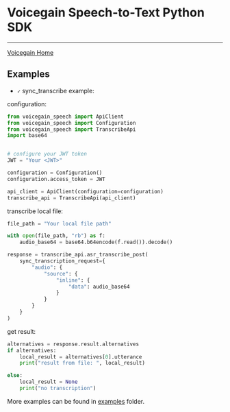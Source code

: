 # Voicegain Speech-to-Text Python SDK

---
[Voicegain Home](https://voicegain.github.io/)

## Examples

* `✓` sync_transcribe example:

configuration:

```python
from voicegain_speech import ApiClient
from voicegain_speech import Configuration
from voicegain_speech import TranscribeApi
import base64


# configure your JWT token
JWT = "Your <JWT>"

configuration = Configuration()
configuration.access_token = JWT

api_client = ApiClient(configuration=configuration)
transcribe_api = TranscribeApi(api_client)
```
transcribe local file:
```python
file_path = "Your local file path"

with open(file_path, "rb") as f:
    audio_base64 = base64.b64encode(f.read()).decode()

response = transcribe_api.asr_transcribe_post(
    sync_transcription_request={
        "audio": {
            "source": {
                "inline": {
                    "data": audio_base64
                }
            }
        }
    }
)
```
get result:
```python
alternatives = response.result.alternatives
if alternatives:
    local_result = alternatives[0].utterance
    print("result from file: ", local_result)

else:
    local_result = None
    print("no transcription")

```

More examples can be found in [examples](examples/) folder.